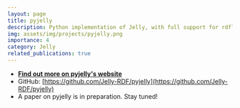 ```yaml
---
layout: page
title: pyjelly
description: Python implementation of Jelly, with full support for rdflib
img: assets/img/projects/pyjelly.png
importance: 4
category: Jelly
related_publications: true
---
```


- **[Find out more on pyjelly's website](https://w3id.org/jelly/pyjelly/dev/)**
- GitHub: [https://github.com/Jelly-RDF/pyjelly](https://github.com/Jelly-RDF/pyjelly)
- A paper on pyjelly is in preparation. Stay tuned!
